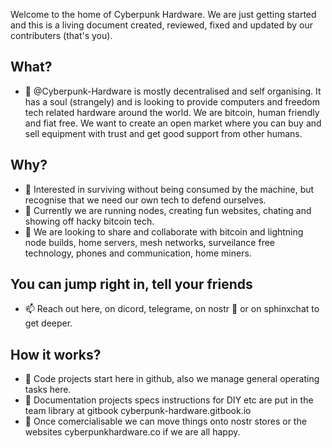 Welcome to the home of Cyberpunk Hardware. We are just getting started and this is a living document created, reviewed, fixed and updated by our contributers (that's you).
<!---
╔═╗╦ ╦╔╗ ╔═╗╦═╗╔═╗╦ ╦╔╗╔╦╔═<br>
║  ╚╦╝╠╩╗║╣ ╠╦╝╠═╝║ ║║║║╠╩╗<br>
╚═╝ ╩ ╚═╝╚═╝╩╚═╩  ╚═╝╝╚╝╩ ╩<br>
╦ ╦╔═╗╦═╗╔╦╗╦ ╦╔═╗╦═╗╔═╗<br>
╠═╣╠═╣╠╦╝ ║║║║║╠═╣╠╦╝║╣<br>
╩ ╩╩ ╩╩╚══╩╝╚╩╝╩ ╩╩╚═╚═╝<br>
![CYBERPUNK HARDWARE](Cyberpunk-Hardware/CP-logo 2.jpg)
--->

## What?
- 👋 @Cyberpunk-Hardware is mostly decentralised and self organising. It has a soul (strangely) and is looking to provide computers and freedom tech related hardware around the world. We are bitcoin, human friendly and fiat free. We want to create an open market where you can buy and sell equipment with trust and get good support from other humans. 

## Why?
- 👀 Interested in surviving without being consumed by the machine, but recognise that we need our own tech to defend ourselves.
- 🌱 Currently we are running nodes, creating fun websites, chating and showing off hacky bitcoin tech.
- 💞️ We are looking to share and collaborate with bitcoin and lightning node builds, home servers, mesh networks, surveilance free technology, phones and communication, home miners.

## You can jump right in, tell your friends 
- 📫 Reach out here, on dicord, telegrame, on nostr 📣 or on sphinxchat to get deeper.

## How it works?
- 💾 Code projects start here in github, also we manage general operating tasks here. 
- 📖 Documentation projects specs instructions for DIY etc are put in the team library at gitbook cyberpunk-hardware.gitbook.io 
- 🚚 Once comercialisable we can move things onto nostr stores or the websites cyberpunkhardware.co if we are all happy. 


<!---
Cyberpunk-Hardware/Cyberpunk-Hardware is a ✨ special ✨ repository because its `README.md` (this file) appears on your GitHub profile.
You can click the Preview link to take a look at your changes.
--->

